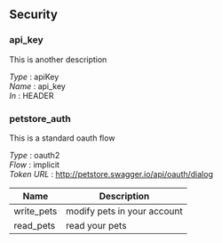 
<a name="securityscheme"></a>
## Security

<a name="api_key"></a>
### api_key
This is another description

*Type* : apiKey  
*Name* : api_key  
*In* : HEADER


<a name="petstore_auth"></a>
### petstore_auth
This is a standard oauth flow

*Type* : oauth2  
*Flow* : implicit  
*Token URL* : http://petstore.swagger.io/api/oauth/dialog


|Name|Description|
|---|---|
|write_pets|modify pets in your account|
|read_pets|read your pets|



